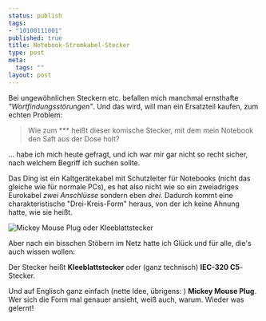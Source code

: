 ```yaml
--- 
status: publish
tags: 
- "10100111001"
published: true
title: Notebook-Stromkabel-Stecker
type: post
meta: 
  tags: ""
layout: post
---
```

Bei ungewöhnlichen Steckern etc. befallen mich manchmal ernsthafte <em>"Wortfindungsstörungen"</em>. Und das wird, will man ein Ersatzteil kaufen, zum echten Problem:

<blockquote>Wie zum *** heißt dieser komische Stecker, mit dem mein Notebook den Saft aus der Dose holt?</blockquote>

... habe ich mich heute gefragt, und ich war mir gar nicht so recht sicher, nach welchem Begriff ich suchen sollte.

Das Ding ist ein Kaltgerätekabel mit Schutzleiter für Notebooks (nicht das gleiche wie für normale PCs), es hat also nicht wie so ein zweiadriges Eurokabel <em>zwei Anschlüsse</em> sondern eben <em>drei</em>. Dadurch kommt eine charakteristische "Drei-Kreis-Form" heraus, von der ich keine Ahnung hatte, wie sie heißt.

<img src='http://fredericiana.de/uploads/050805mickeymouseplug.jpg' alt='Mickey Mouse Plug oder Kleeblattstecker' class="centered border" />

Aber nach ein bisschen Stöbern im Netz hatte ich Glück und für alle, die's auch wissen wollen:

Der Stecker heißt <strong>Kleeblattstecker</strong> oder (ganz technisch) <strong>IEC-320 C5</strong>-Stecker.

Und auf Englisch ganz einfach (nette Idee, übrigens: ) <strong>Mickey Mouse Plug</strong>. Wer sich die Form mal genauer ansieht, weiß auch, warum. Wieder was gelernt!

